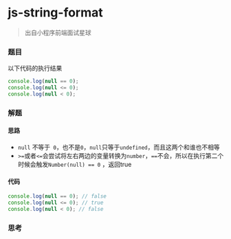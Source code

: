 # js-string-format

> 出自小程序前端面试星球

### 题目

以下代码的执行结果

```javascript
console.log(null == 0);
console.log(null <= 0);
console.log(null < 0);
```



### 解题

#### 思路

* `null` 不等于` 0`，也不是`0`，`null`只等于`undefined`，而且这两个和谁也不相等
* `>=`或者`<=`会尝试将左右两边的变量转换为`number`，`==`不会，所以在执行第二个时候会触发`Number(null) == 0` ，返回true

#### 代码

```javascript
console.log(null == 0); // false
console.log(null <= 0); // true
console.log(null < 0); // false
```



### 思考
